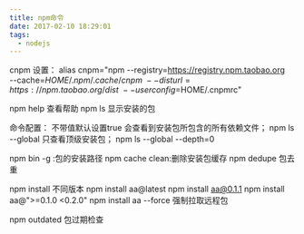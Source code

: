 ```yaml
---
title: npm命令
date: 2017-02-10 18:29:01
tags:
  - nodejs
---
```


cnpm 设置：
alias cnpm="npm --registry=https://registry.npm.taobao.org \
--cache=$HOME/.npm/.cache/cnpm \
--disturl=https://npm.taobao.org/dist \
--userconfig=$HOME/.cnpmrc"

npm help 查看帮助
npm ls  显示安装的包

命令配置：   不带值默认设置true
会查看到安装包所包含的所有依赖文件； npm ls --global
只查看顶级安装包； npm ls --global --depth=0

npm bin -g :包的安装路径
npm cache clean:删除安装包缓存
npm dedupe 包去重

npm install 不同版本
npm install aa@latest
npm install aa@0.1.1
npm install aa@">=0.1.0 <0.2.0"
npm install aa --force 强制拉取远程包

npm outdated 包过期检查
